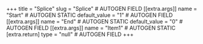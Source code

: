 +++
title = "Splice"
slug = "Splice" # AUTOGEN FIELD
[[extra.args]]
name = "Start" # AUTOGEN STATIC
default_value = "1" # AUTOGEN FIELD
[[extra.args]]
name = "End" # AUTOGEN STATIC
default_value = "0" # AUTOGEN FIELD
[[extra.args]]
name = "Item1" # AUTOGEN STATIC
[extra.return]
type = "null" # AUTOGEN FIELD
+++